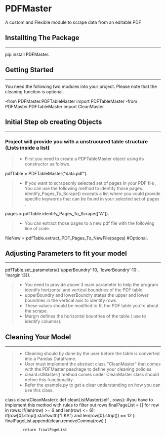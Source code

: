 # PDFMaster
A custom and Flexible module to scrape data from an editable PDF

## Installting The Package
--------------------
pip install PDFMaster.


## Getting Started
---------------------
You need the following two modules into your project. Please note that the cleaning funciton is optional.

-from PDFMaster.PDFTableMaster import PDFTableMaster
-from PDFMaster.PDFTableMaster import CleanMaster



## Initial Step ob creating Objects
---------------------
### Project will provide you with a unstrucured table structure (Lists inside a list)

> - First you need to create a PDFTableMaster object using its constructor as folows.

pdfTable = PDFTableMaster("data.pdf").


> -  If you want to scrapeonly selected set of pages in your PDF file , You can use the following method to identify those pages.
    identify_Pages_To_Scrape() excepts a list where you could provide specific keywords that can be found in your selected set of pages .

pages = pdfTable.identify_Pages_To_Scrape(["A"]).


> -  You can extract those pages to a new pdf file with the following line of code.
    
fileNew = pdfTable.extract_PDF_Pages_To_NewFile(pages) #Optional.


## Adjusting Parameters to fit your model
---------------------
pdfTable.set_parameters({'upperBoundry':10, 'lowerBoundry':10 , 'margin':3}).

> - You need to provide above 3 main parameter to help the program identify horizontal and vertical boundries of the PDF table.
> - upperBoundry and lowerBoundry states the upper and lower boundries in the vertical axis to identify rows.
> - These values should be modified to fit the PDF table you're about the scrape.
> - Margin defines the horizontal bountries of the table ( use to identify columns).


## Cleaning Your Model
----------------------

> - Cleaning should by done by the user before the table is converted into a Pandas Dataframe.
> - User must implement the abstract class "CleanMaster" that comes with the PDFMaster paachage to define your cleaning policies.
> - cleanListMaster() method comes under CleanMaster class should define this functionality .
> - Refer the example.py to get a clear understanding on how you can use this class.

class clean(CleanMaster):
        def cleanListMaster(self , rows):
            #you have to implement this method with rules to filter out rows
            finalPageList = []
            for row in rows:
                if(len(row) >= 6 and len(row) <= 6):
                    if(row[0].strip().startswith("LKA") and len(row[0].strip())  == 12 ):
                        finalPageList.append(clean.removeComma(row) )   
          
            return finalPageList
